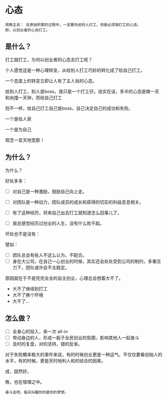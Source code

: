 # 心态

```
周教主说： 在原始积累的过程中，一定要先给别人打工，但是必须端打工的心态。
即，以创业者的心态打工。
```



## 是什么？

打工就打工，为何以创业者的心态去打工呢？

个人感觉这是一种心理转变，从给别人打工巧妙的转化成了给自己打工。

一个态度上的转变立即让人有了主人翁的心态。

给别人打工，别人是boss，我只是一个打工仔。说实在话，多半的心态是做一天和尚撞一天钟，而给自己打工

则不一样，给自己打工自己是boss，自己决定自己的成功和失败。



一个是给人家

一个是为自己



观念一变天地宽那！ 





## 为什么？

为什么？



好处多多：

- [ ] 对自己是一种激励，鼓励自己向上走。
- [ ] 对团队是一种动力，团队成员的成长和获得的切实的利益息息相关。
- [ ] 有了这种经历，将来自己出去打工就知道怎么回事儿了。
- [ ] 我总感觉经历过创业的人生，没有什么败不起。





坏处也不是没有：

譬如：

- [ ] 团队总会有些人不这么认为，不配合。
- [ ] 身在大公司，在自己一心创业的时候，其实还会处处受到公司的制约，多重压力下，团队或许会不太稳定。

原因就在于不是完完全全的自主创业，心理总会想着大不了。

* 大不了继续到打工
* 大不了换个环境
* 大不了...







## 怎么做？

- [ ] 全身心的投入，来一次 all-in
- [ ] 带动身边的人，形成一股子全民创业的氛围，影响其他人一起奋斗
- [ ] 及时的复盘，对的坚持，错的反省。

对于失败概率极大的事件来说，有的时候创业更是一种运气。不仅仅要看创始人的水平，有的时候，更是天时地利人和的综合的因素。

成，固然好。

敗，也在情理之中。



```
奋斗去吧，每天叫醒你的是你的梦想。
```





